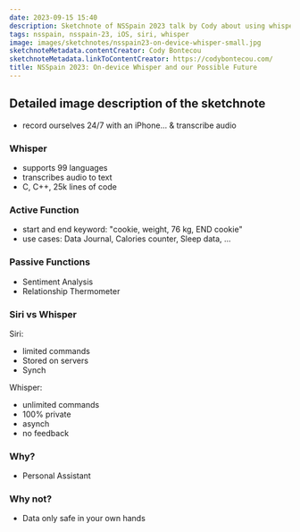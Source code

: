 ```yaml
---
date: 2023-09-15 15:40
description: Sketchnote of NSSpain 2023 talk by Cody about using whisper on device and how it could shape our futures
tags: nsspain, nsspain-23, iOS, siri, whisper
image: images/sketchnotes/nsspain23-on-device-whisper-small.jpg
sketchnoteMetadata.contentCreator: Cody Bontecou
sketchnoteMetadata.linkToContentCreator: https://codybontecou.com/
title: NSSpain 2023: On-device Whisper and our Possible Future
---
```


## Detailed image description of the sketchnote

- record ourselves 24/7 with an iPhone... & transcribe audio

### Whisper

- supports 99 languages 
- transcribes audio to text
- C, C++, 25k lines of code

### Active Function

- start and end keyword: "cookie, weight, 76 kg, END cookie"
- use cases: Data Journal, Calories counter, Sleep data, ...

### Passive Functions

- Sentiment Analysis
- Relationship Thermometer

### Siri vs Whisper

Siri:
- limited commands
- Stored on servers
- Synch 

Whisper:
- unlimited commands
- 100% private
- asynch
- no feedback

### Why?

- Personal Assistant

### Why not?

- Data only safe in your own hands
